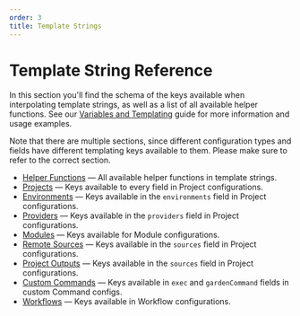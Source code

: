```yaml
---
order: 3
title: Template Strings
---
```


# Template String Reference

In this section you'll find the schema of the keys available when interpolating template strings, as well as a list of all available helper functions. See our [Variables and Templating](../../using-garden/variables-and-templating.md) guide for more information and usage examples.

Note that there are multiple sections, since different configuration types and fields have different templating keys available to them. Please make sure to refer to the correct section.

* [Helper Functions](./functions.md) — All available helper functions in template strings.
* [Projects](./projects.md) — Keys available to every field in Project configurations.
* [Environments](./environments.md) — Keys available in the `environments` field in Project configurations.
* [Providers](./providers.md) — Keys available in the `providers` field in Project configurations.
* [Modules](./modules.md) — Keys available for Module configurations.
* [Remote Sources](./remote-sources.md) — Keys available in the `sources` field in Project configurations.
* [Project Outputs](./project-outputs.md) — Keys available in the `sources` field in Project configurations.
* [Custom Commands](./custom-commands.md) — Keys available in `exec` and `gardenCommand` fields in custom Command configs.
* [Workflows](./workflows.md) — Keys available in Workflow configurations.
